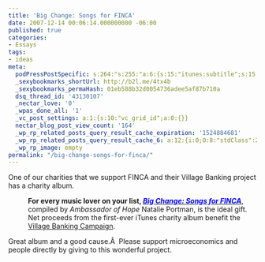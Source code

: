 ```yaml
---
title: 'Big Change: Songs for FINCA'
date: 2007-12-14 00:06:14.000000000 -06:00
published: true
categories:
- Essays
tags:
- ideas
meta:
  podPressPostSpecific: s:264:"s:255:"a:6:{s:15:"itunes:subtitle";s:15:"##PostExcerpt##";s:14:"itunes:summary";s:15:"##PostExcerpt##";s:15:"itunes:keywords";s:17:"##WordPressCats##";s:13:"itunes:author";s:10:"##Global##";s:15:"itunes:explicit";s:7:"Default";s:12:"itunes:block";s:7:"Default";}";";
  _sexybookmarks_shortUrl: http://b2l.me/4tx4b
  _sexybookmarks_permaHash: 01eb588b32d0054736adee5af87b710a
  dsq_thread_id: '43130107'
  _nectar_love: '0'
  _wpas_done_all: '1'
  _vc_post_settings: a:1:{s:10:"vc_grid_id";a:0:{}}
  nectar_blog_post_view_count: '164'
  _wp_rp_related_posts_query_result_cache_expiration: '1524884681'
  _wp_rp_related_posts_query_result_cache_6: a:12:{i:0;O:8:"stdClass":2:{s:7:"post_id";s:4:"2078";s:5:"score";s:18:"102.63183901559555";}i:1;O:8:"stdClass":2:{s:7:"post_id";s:4:"4433";s:5:"score";s:17:"59.76492486663727";}i:2;O:8:"stdClass":2:{s:7:"post_id";s:3:"289";s:5:"score";s:17:"58.80535923229862";}i:3;O:8:"stdClass":2:{s:7:"post_id";s:4:"1311";s:5:"score";s:17:"51.28849224924927";}i:4;O:8:"stdClass":2:{s:7:"post_id";s:3:"874";s:5:"score";s:17:"51.28849224924927";}i:5;O:8:"stdClass":2:{s:7:"post_id";s:3:"327";s:5:"score";s:17:"51.01480893593289";}i:6;O:8:"stdClass":2:{s:7:"post_id";s:3:"338";s:5:"score";s:18:"49.642451913557075";}i:7;O:8:"stdClass":2:{s:7:"post_id";s:4:"1176";s:5:"score";s:17:"43.76458526447994";}i:8;O:8:"stdClass":2:{s:7:"post_id";s:4:"1085";s:5:"score";s:17:"43.76458526447994";}i:9;O:8:"stdClass":2:{s:7:"post_id";s:4:"1058";s:5:"score";s:17:"43.76458526447994";}i:10;O:8:"stdClass":2:{s:7:"post_id";s:4:"1052";s:5:"score";s:17:"43.76458526447994";}i:11;O:8:"stdClass":2:{s:7:"post_id";s:3:"843";s:5:"score";s:17:"43.76458526447994";}}
  _wp_rp_image: empty
permalink: "/big-change-songs-for-finca/"
---
```

<p>One of our charities that we support FINCA and their Village Banking project has a charity album.</p>
<p style="margin-left: 40px"><strong>For every music lover on your list, </strong><a href="http://www.kintera.org/TR.asp?a=9eIHJRMoG6IML6J&amp;s=jjKZK9OQIoI0JcPPJqH&amp;m=juITJ5PSIkK3G" target="_blank" onclick="return top.js.OpenExtLink(window,event,this)" rel="nofollow"><em style="color: #0000ff" rel="nofollow"><strong rel="nofollow">Big Change: Songs for FINCA</strong></em></a>, compiled by <em>Ambassador of Hope</em> Natalie Portman, is the ideal gift. Net proceeds from the first-ever iTunes charity album benefit the <a href="http://www.kintera.org/TR.asp?a=fuLUI6PIIiJ0JkL&amp;s=jjKZK9OQIoI0JcPPJqH&amp;m=juITJ5PSIkK3G" target="_blank" onclick="return top.js.OpenExtLink(window,event,this)" rel="nofollow">Village Banking Campaign</a>.</p>
<p><strong><span style="font-weight: normal">Great album and a good cause.Â  Please support microeconomics and people directly by giving to this wonderful project.</span><br />
</strong></p>
